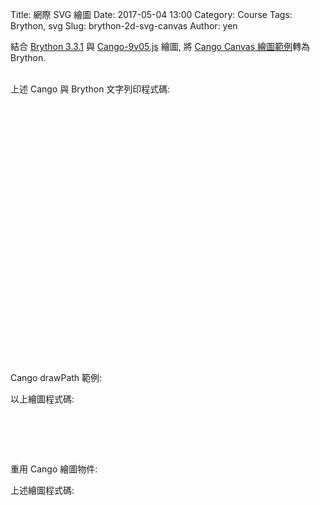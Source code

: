 Title: 網際 SVG 繪圖
Date: 2017-05-04 13:00
Category: Course
Tags: Brython, svg
Slug: brython-2d-svg-canvas
Author: yen

結合 <a href="https://github.com/brython-dev/brython/releases/tag/3.3.1">Brython 3.3.1</a> 與 <a href="./../data/w11/cango/Cango-9v05.js">Cango-9v05.js</a> 繪圖, 將 <a href="http://www.arc.id.au/CanvasGraphics.html">Cango Canvas 繪圖範例</a>轉為 Brython.

<!-- PELICAN_END_SUMMARY -->

<!-- 導入 Brython 標準程式庫 -->
 
<script src="./../data/Brython-3.3.1/brython.js"></script>
<script src="./../data/Brython-3.3.1/brython_stdlib.js"></script>

<!-- Cango 程式庫 -->

<script type="text/javascript" src="./../data/w11/cango
/Cango-9v05-min.js"></script>
<script type="text/javascript" src="./../data/w11/cango
/CangoAxes-2v09.js"></script>
<script type="text/javascript" src="./../data/w11/cango
/CangoAnimation-5v00.js"></script>
 
<!-- 啟動 Brython -->

<script>
window.onload=function(){
// 設定 data/py 為共用程式路徑
brython({debug:1, pythonpath:['./../data/py']});
}
</script>
 
<!-- 以下實際利用  Brython 繪圖-->

<canvas id="cango_canvas" width="800" height="60"></canvas>
<div id="cango_div" width="800" height="20"></div>

<script type="text/python3">
from browser import document as doc
from browser import window
import math
# 利用 window 擷取 Cango 物件, 然後以 new 方法轉為 Brython 物件
cango = window.Cango.new
# 利用 browser 中的 document 擷取 id = "cango_div" 的標註
cango_div = doc["cango_div"]
def sayHullo(cvsID):
    # create a graphics context
    cgo = cango(cvsID) 
    # use RH Cartesian on full canvas
    cgo.setGridboxRHC() 
    # Different X and Y scale
    cgo.setWorldCoords(-10, -5, 20, 10)
    cgo.drawText("以 Cango 顯示中文", {
        'fillColor': "blue",
        'fontSize': 58,
        'lorg':5 })
sayHullo("cango_canvas")
cango_div <= "以 Brython 顯示中文"
</script>

<br />
上述 Cango 與 Brython 文字列印程式碼:

<pre class="brush: python">
<!-- 導入 Brython 標準程式庫 -->
 
<script src="./../data/Brython-3.3.1/brython.js"></script>
<script src="./../data/Brython-3.3.1/brython_stdlib.js"></script>

<!-- Cango 程式庫 -->

<script type="text/javascript" src="./../data/w11/cango
/Cango-9v05-min.js"></script>
<script type="text/javascript" src="./../data/w11/cango
/CangoAxes-2v09.js"></script>
<script type="text/javascript" src="./../data/w11/cango
/CangoAnimation-5v00.js"></script>
 
<!-- 啟動 Brython -->

<script>
window.onload=function(){
// 設定 data/py 為共用程式路徑
brython({debug:1, pythonpath:['./../data/py']});
}
</script>
 
<!-- 以下實際利用  Brython 繪圖-->

<canvas id="cango_canvas" width="800" height="60"></canvas>
<div id="cango_div" width="800" height="20"></div>

<script type="text/python3">
from browser import document as doc
from browser import window
import math
# 利用 window 擷取 Cango 物件, 然後以 new 方法轉為 Brython 物件
cango = window.Cango.new
# 利用 browser 中的 document 擷取 id = "cango_div" 的標註
cango_div = doc["cango_div"]
def sayHullo(cvsID):
    # create a graphics context
    cgo = cango(cvsID) 
    # use RH Cartesian on full canvas
    cgo.setGridboxRHC() 
    # Different X and Y scale
    cgo.setWorldCoords(-10, -5, 20, 10)
    cgo.drawText("以 Cango 顯示中文", {
        'fillColor': "blue",
        'fontSize': 58,
        'lorg':5 })
sayHullo("cango_canvas")
cango_div <= "以 Brython 顯示中文"
</script>
</pre>

Cango drawPath 範例:

<canvas id="cango_canvas1" width="800" height="600"></canvas>

<script type="text/python3">
from browser import document as doc
from browser import window
import math
# 利用 window 擷取 Cango 物件, 然後以 new 方法轉為 Brython 物件
cango = window.Cango.new

def plotSine(cvsID):
    data = []
    g = cango(cvsID)
    g.setGridboxRHC(10, 10, 80, 60)
    g.setWorldCoords(0, -50, 2*math.pi, 100)
    g.drawAxes(0, 6.5, -50, 50, {
    'xOrigin':0, 'yOrigin':0,
    'fontSize':10,
    'strokeColor':'gray'})
    for i in range(int(2*math.pi/0.03)):
        #[0, 0.03, 0.06 ... 3.14159]
        i = i * 0.03
        # 特別注意在 Javascript 採用 data.push(i, 50*math.sin(i)), 但是 Python 必須分為兩段 append
        data.append(i)
        data.append(50*math.sin(i))
    g.drawPath(data, {'strokeColor':'red'})
plotSine("cango_canvas1")
</script>

以上繪圖程式碼:

<pre class="brush: python">
<canvas id="cango_canvas1" width="800" height="600"></canvas>

<script type="text/python3">
from browser import document as doc
from browser import window
import math
# 利用 window 擷取 Cango 物件, 然後以 new 方法轉為 Brython 物件
cango = window.Cango.new

def plotSine(cvsID):
    data = []
    g = cango(cvsID)
    g.setGridboxRHC(10, 10, 80, 60)
    g.setWorldCoords(0, -50, 2*math.pi, 100)
    g.drawAxes(0, 6.5, -50, 50, {
    'xOrigin':0, 'yOrigin':0,
    'fontSize':10,
    'strokeColor':'gray'})
    for i in range(int(2*math.pi/0.03)):
        #[0, 0.03, 0.06 ... 3.14159]
        i = i * 0.03
        # 特別注意在 Javascript 採用 data.push(i, 50*math.sin(i)), 但是 Python 必須分為兩段 append
        data.append(i)
        data.append(50*math.sin(i))
    g.drawPath(data, {'strokeColor':'red'})
plotSine("cango_canvas1")
</script>
</pre>

重用 Cango 繪圖物件:

<canvas id="cango_canvas2" width="800" height="800"></canvas>

<script type="text/python3">
from browser import document as doc
from browser import window
import math
# 利用 window 擷取 Cango 物件, 然後以 new 方法轉為 Brython 物件
cango = window.Cango.new
shape = window.Shape.new
shapedefs = window.shapeDefs

def drawSpiral(cvsID):
    g = cango(cvsID)
    chamber = ['M',289.16,447.14,
                 'C',233.33,399.03, 267.47,290.34, 364.53,265.28,
                     408.88,269.91, 448.14,282.58, 483.22,303.79,
                     391.79,287.12, 292.99,369.50, 331.90,451.11,
                     318.79,447.43, 302.35,446.61, 289.16,447.14, 'z']
    cobj = shape(chamber, {
        'fillColor':"lightyellow",
        'strokeColor':"tan",
        'lineWidthWC':4,
        'border':True })
    cobj.translate(-287, -536)
    g.setGridboxSVG()
    g.setWorldCoords(-250, -320, 500)
    # draw the spiral center dot
    g.drawShape(shapedefs.circle(8), {'fillColor':"tan"})
    # draw the 50 spiral segments
    scale = 1
    for i in range(50):
        scale = scale/1.08
        g.render(cobj, {'scl':scale, 'degs':i*24.5})

drawSpiral("cango_canvas2")
</script>

上述繪圖程式碼:

<pre class="brush: python">
<canvas id="cango_canvas2" width="800" height="800"></canvas>

<script type="text/python3">
from browser import document as doc
from browser import window
import math
# 利用 window 擷取 Cango 物件, 然後以 new 方法轉為 Brython 物件
cango = window.Cango.new
shape = window.Shape.new
shapedefs = window.shapeDefs

def drawSpiral(cvsID):
    g = cango(cvsID)
    chamber = ['M',289.16,447.14,
                 'C',233.33,399.03, 267.47,290.34, 364.53,265.28,
                     408.88,269.91, 448.14,282.58, 483.22,303.79,
                     391.79,287.12, 292.99,369.50, 331.90,451.11,
                     318.79,447.43, 302.35,446.61, 289.16,447.14, 'z']
    cobj = shape(chamber, {
        'fillColor':"lightyellow",
        'strokeColor':"tan",
        'lineWidthWC':4,
        'border':True })
    cobj.translate(-287, -536)
    g.setGridboxSVG()
    g.setWorldCoords(-250, -320, 500)
    # draw the spiral center dot
    g.drawShape(shapedefs.circle(8), {'fillColor':"tan"})
    # draw the 50 spiral segments
    scale = 1
    for i in range(50):
        scale = scale/1.08
        g.render(cobj, {'scl':scale, 'degs':i*24.5})

drawSpiral("cango_canvas2")
</script>
</pre>
